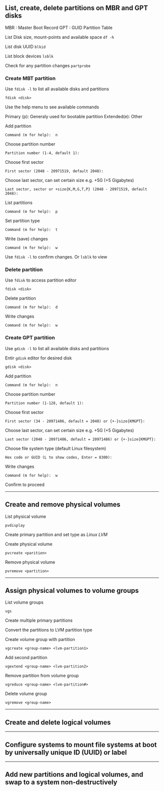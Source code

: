 ## List, create, delete partitions on MBR and GPT disks

MBR : Master Boot Record
GPT : GUID Partition Table

List Disk size, mount-points and available space `df -h`

List disk UUID `blkid`

List block devices `lsblk`

Check for any partition changes `partprobe`

### Create MBT partition

Use `fdisk -l` to list all available disks and partitions

`fdisk <disk>`

Use the help menu to see available commands

Primary (p): Generaly used for bootable partition
Extended(e): Other


Add partition

`Command (m for help):  n`

Choose partition number

`Partition number (1-4, default 1):  `

Choose first sector

`First sector (2048 - 20971519, default 2048):  `

Choose last sector, can set certain size e.g. +5G (+5 Gigabytes)

`Last sector, sector or +size{K,M,G,T,P} (2048 - 20971519, default 2048):   `

List partitions

`Command (m for help):  p`

Set partition type

`Command (m for help):  t`

Write (save) changes

`Command (m for help):  w`

Use `fdisk -l` to confirm changes. Or `lsblk` to view

### Delete partition

Use `fdisk` to access partition editor

`fdisk <disk>`

Delete partition

`Command (m for help):  d`

Write changes

`Command (m for help):  w`

### Create GPT partition

Use `gdisk -l` to list all available disks and partitions

Entir `gdisk` editor for desired disk

`gdisk <disk>`

Add partition

`Command (m for help):  n`

Choose partition number

`Partition number (1-128, default 1):  `

Choose first sector

`First sector (34 - 20971486, default = 2048) or {+-}size{KMGPT}:  `

Choose last sector, can set certain size e.g. +5G (+5 Gigabytes)

`Last sector (2048 - 20971486, default = 20971486) or {+-}size{KMGPT}: `

Choose file system type (default Linux filesystem)

`Hex code or GUID (L to show codes, Enter = 8300): `

Write changes

`Command (m for help):  w`

Confirm to proceed

---
## Create and remove physical volumes

List physical volume 

`pvdisplay`

Create primary partition and set type as *Linux LVM*

Create physical volume

`pvcreate <parition>`

Remove physical volume

`pvremove <partition>`

---
## Assign physical volumes to volume groups

List volume groups

`vgs`

Create multiple primary partitions

Convert the partitions to LVM partition type

Create volume group with partition

`vgcreate <group-name> <lvm-partition1>`

Add second partition

`vgextend <group-name> <lvm-partition2>`

Remove partition from volume group

`vgreduce <group-name> <lvm-partition#>`

Delete volume group

`vgremove <group-name>`


---
## Create and delete logical volumes

---
## Configure systems to mount file systems at boot by universally unique ID (UUID) or label

---
## Add new partitions and logical volumes, and swap to a system non-destructively